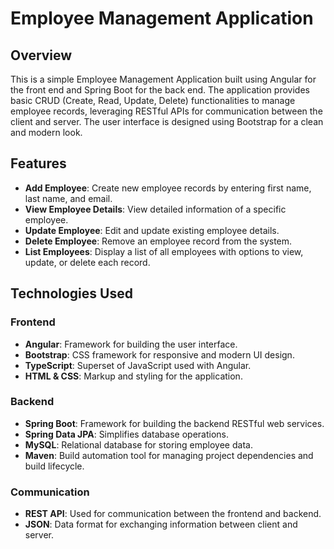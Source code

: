 # Employee Management Application

## Overview

This is a simple Employee Management Application built using Angular for the front end and Spring Boot for the back end. The application provides basic CRUD (Create, Read, Update, Delete) functionalities to manage employee records, leveraging RESTful APIs for communication between the client and server. The user interface is designed using Bootstrap for a clean and modern look.

## Features

- **Add Employee**: Create new employee records by entering first name, last name, and email.
- **View Employee Details**: View detailed information of a specific employee.
- **Update Employee**: Edit and update existing employee details.
- **Delete Employee**: Remove an employee record from the system.
- **List Employees**: Display a list of all employees with options to view, update, or delete each record.

## Technologies Used

### Frontend
- **Angular**: Framework for building the user interface.
- **Bootstrap**: CSS framework for responsive and modern UI design.
- **TypeScript**: Superset of JavaScript used with Angular.
- **HTML & CSS**: Markup and styling for the application.

### Backend
- **Spring Boot**: Framework for building the backend RESTful web services.
- **Spring Data JPA**: Simplifies database operations.
- **MySQL**: Relational database for storing employee data.
- **Maven**: Build automation tool for managing project dependencies and build lifecycle.

### Communication
- **REST API**: Used for communication between the frontend and backend.
- **JSON**: Data format for exchanging information between client and server.



